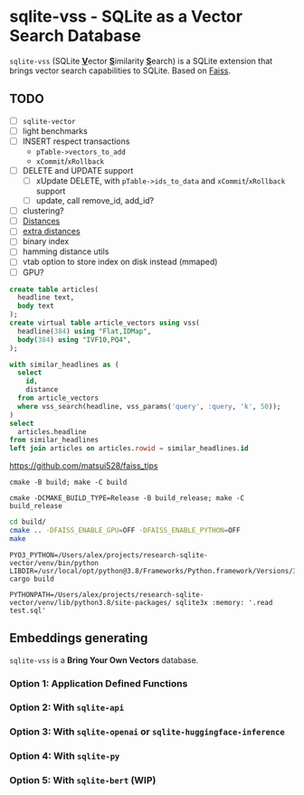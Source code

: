 # sqlite-vss - SQLite as a Vector Search Database

`sqlite-vss` (SQLite <b><u>V</u></b>ector <b><u>S</u></b>imilarity <b><u>S</u></b>earch) is a SQLite extension that brings vector search capabilities to SQLite. Based on [Faiss](https://faiss.ai/).

## TODO

- [ ] `sqlite-vector`
- [ ] light benchmarks
- [ ] INSERT respect transactions
  - `pTable->vectors_to_add`
  - `xCommit`/`xRollback`
- [ ] DELETE and UPDATE support
  - [ ] xUpdate DELETE, with `pTable->ids_to_data` and `xCommit`/`xRollback` support
  - [ ] update, call remove_id, add_id?
- [ ] clustering?
- [ ] [Distances](https://faiss.ai/cpp_api/file/distances_8h.html)
- [ ] [extra distances](https://faiss.ai/cpp_api/file/extra__distances_8h.html)
- [ ] binary index
- [ ] hamming distance utils
- [ ] vtab option to store index on disk instead (mmaped)
- [ ] GPU?

```sql
create table articles(
  headline text,
  body text
);
create virtual table article_vectors using vss(
  headline(384) using "Flat,IDMap",
  body(384) using "IVF10,PQ4",
);

with similar_headlines as (
  select
    id,
    distance
  from article_vectors
  where vss_search(headline, vss_params('query', :query, 'k', 50));
)
select
  articles.headline
from similar_headlines
left join articles on articles.rowid = similar_headlines.id

```

https://github.com/matsui528/faiss_tips

```
cmake -B build; make -C build

cmake -DCMAKE_BUILD_TYPE=Release -B build_release; make -C build_release
```

```bash
cd build/
cmake .. -DFAISS_ENABLE_GPU=OFF -DFAISS_ENABLE_PYTHON=OFF
make
```

```
PYO3_PYTHON=/Users/alex/projects/research-sqlite-vector/venv/bin/python LIBDIR=/usr/local/opt/python@3.8/Frameworks/Python.framework/Versions/3.8/lib cargo build

PYTHONPATH=/Users/alex/projects/research-sqlite-vector/venv/lib/python3.8/site-packages/ sqlite3x :memory: '.read test.sql'
```

## Embeddings generating

`sqlite-vss` is a **Bring Your Own Vectors** database.

### Option 1: Application Defined Functions

### Option 2: With `sqlite-api`

### Option 3: With `sqlite-openai` or `sqlite-huggingface-inference`

### Option 4: With `sqlite-py`

### Option 5: With `sqlite-bert` (WIP)
